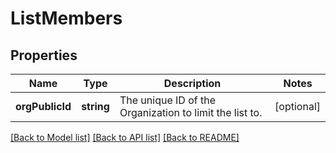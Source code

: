 # ListMembers

## Properties
Name | Type | Description | Notes
------------ | ------------- | ------------- | -------------
**orgPublicId** | **string** | The unique ID of the Organization to limit the list to. | [optional] 

[[Back to Model list]](../../README.md#documentation-for-models) [[Back to API list]](../../README.md#documentation-for-api-endpoints) [[Back to README]](../../README.md)

